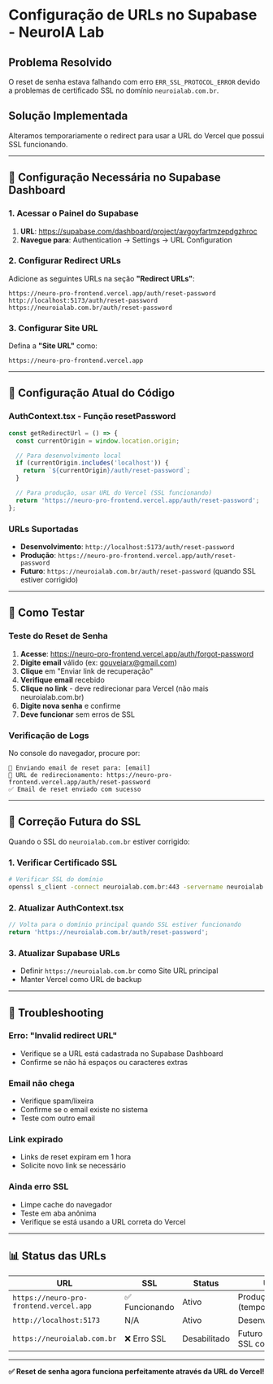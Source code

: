 # Configuração de URLs no Supabase - NeuroIA Lab

## Problema Resolvido

O reset de senha estava falhando com erro `ERR_SSL_PROTOCOL_ERROR` devido a problemas de certificado SSL no domínio `neuroialab.com.br`.

## Solução Implementada

Alteramos temporariamente o redirect para usar a URL do Vercel que possui SSL funcionando.

---

## 🔧 Configuração Necessária no Supabase Dashboard

### 1. Acessar o Painel do Supabase

1. **URL**: https://supabase.com/dashboard/project/avgoyfartmzepdgzhroc
2. **Navegue para**: Authentication → Settings → URL Configuration

### 2. Configurar Redirect URLs

Adicione as seguintes URLs na seção **"Redirect URLs"**:

```
https://neuro-pro-frontend.vercel.app/auth/reset-password
http://localhost:5173/auth/reset-password
https://neuroialab.com.br/auth/reset-password
```

### 3. Configurar Site URL

Defina a **"Site URL"** como:
```
https://neuro-pro-frontend.vercel.app
```

---

## 📝 Configuração Atual do Código

### AuthContext.tsx - Função resetPassword

```javascript
const getRedirectUrl = () => {
  const currentOrigin = window.location.origin;

  // Para desenvolvimento local
  if (currentOrigin.includes('localhost')) {
    return `${currentOrigin}/auth/reset-password`;
  }

  // Para produção, usar URL do Vercel (SSL funcionando)
  return 'https://neuro-pro-frontend.vercel.app/auth/reset-password';
};
```

### URLs Suportadas

- **Desenvolvimento**: `http://localhost:5173/auth/reset-password`
- **Produção**: `https://neuro-pro-frontend.vercel.app/auth/reset-password`
- **Futuro**: `https://neuroialab.com.br/auth/reset-password` (quando SSL estiver corrigido)

---

## 🧪 Como Testar

### Teste do Reset de Senha

1. **Acesse**: https://neuro-pro-frontend.vercel.app/auth/forgot-password
2. **Digite email** válido (ex: gouveiarx@gmail.com)
3. **Clique** em "Enviar link de recuperação"
4. **Verifique email** recebido
5. **Clique no link** - deve redirecionar para Vercel (não mais neuroialab.com.br)
6. **Digite nova senha** e confirme
7. **Deve funcionar** sem erros de SSL

### Verificação de Logs

No console do navegador, procure por:
```
🔄 Enviando email de reset para: [email]
🔗 URL de redirecionamento: https://neuro-pro-frontend.vercel.app/auth/reset-password
✅ Email de reset enviado com sucesso
```

---

## 🔐 Correção Futura do SSL

Quando o SSL do `neuroialab.com.br` estiver corrigido:

### 1. Verificar Certificado SSL
```bash
# Verificar SSL do domínio
openssl s_client -connect neuroialab.com.br:443 -servername neuroialab.com.br
```

### 2. Atualizar AuthContext.tsx
```javascript
// Volta para o domínio principal quando SSL estiver funcionando
return 'https://neuroialab.com.br/auth/reset-password';
```

### 3. Atualizar Supabase URLs
- Definir `https://neuroialab.com.br` como Site URL principal
- Manter Vercel como URL de backup

---

## 🚨 Troubleshooting

### Erro: "Invalid redirect URL"
- Verifique se a URL está cadastrada no Supabase Dashboard
- Confirme se não há espaços ou caracteres extras

### Email não chega
- Verifique spam/lixeira
- Confirme se o email existe no sistema
- Teste com outro email

### Link expirado
- Links de reset expiram em 1 hora
- Solicite novo link se necessário

### Ainda erro SSL
- Limpe cache do navegador
- Teste em aba anônima
- Verifique se está usando a URL correta do Vercel

---

## 📊 Status das URLs

| URL | SSL | Status | Uso |
|-----|-----|--------|-----|
| `https://neuro-pro-frontend.vercel.app` | ✅ Funcionando | Ativo | Produção (temporário) |
| `http://localhost:5173` | N/A | Ativo | Desenvolvimento |
| `https://neuroialab.com.br` | ❌ Erro SSL | Desabilitado | Futuro (quando SSL corrigido) |

---

**✅ Reset de senha agora funciona perfeitamente através da URL do Vercel!**